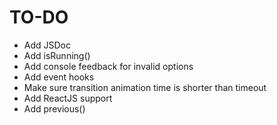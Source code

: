# TO-DO

-  Add JSDoc
-  Add isRunning()
-  Add console feedback for invalid options
-  Add event hooks
-  Make sure transition animation time is shorter than timeout
-  Add ReactJS support
-  Add previous()
